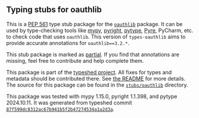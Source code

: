 ## Typing stubs for oauthlib

This is a [PEP 561](https://peps.python.org/pep-0561/)
type stub package for the [`oauthlib`](https://github.com/oauthlib/oauthlib) package.
It can be used by type-checking tools like
[mypy](https://github.com/python/mypy/),
[pyright](https://github.com/microsoft/pyright),
[pytype](https://github.com/google/pytype/),
[Pyre](https://pyre-check.org/),
PyCharm, etc. to check code that uses `oauthlib`. This version of
`types-oauthlib` aims to provide accurate annotations for
`oauthlib==3.2.*`.

This stub package is marked as [partial](https://peps.python.org/pep-0561/#partial-stub-packages).
If you find that annotations are missing, feel free to contribute and help complete them.


This package is part of the [typeshed project](https://github.com/python/typeshed).
All fixes for types and metadata should be contributed there.
See [the README](https://github.com/python/typeshed/blob/main/README.md)
for more details. The source for this package can be found in the
[`stubs/oauthlib`](https://github.com/python/typeshed/tree/main/stubs/oauthlib)
directory.

This package was tested with
mypy 1.15.0,
pyright 1.1.398,
and pytype 2024.10.11.
It was generated from typeshed commit
[`87f599dc8312ac67b941b5f2b47274534a1a2d3a`](https://github.com/python/typeshed/commit/87f599dc8312ac67b941b5f2b47274534a1a2d3a).